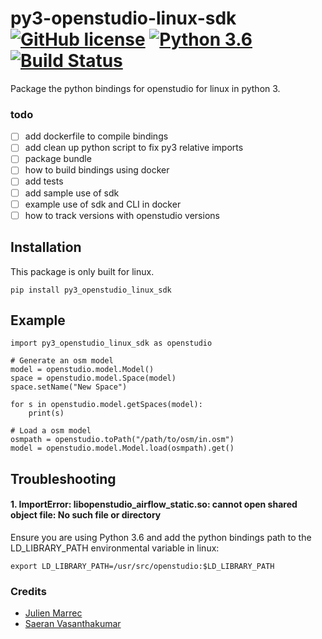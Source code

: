 # py3-openstudio-linux-sdk [![GitHub license](https://img.shields.io/badge/license-MIT-blue.svg)](https://github.com/arif-hanif/py3-openstudio-linux-sdk/blob/master/LICENSE) [![Python 3.6](https://img.shields.io/badge/python-3.6-blue.svg)](https://www.python.org/downloads/release/python-360/) [![Build Status](https://travis-ci.org/arif-hanif/py3-openstudio-linux-sdk.svg?branch=master)](https://travis-ci.org/arif-hanif/py3-openstudio-linux-sdk)
Package the python bindings for openstudio for linux in python 3.

### todo
- [ ] add dockerfile to compile bindings
- [ ] add clean up python script to fix py3 relative imports
- [ ] package bundle
- [ ] how to build bindings using docker
- [ ] add tests
- [ ] add sample use of sdk
- [ ] example use of sdk and CLI in docker
- [ ] how to track versions with openstudio versions

## Installation
This package is only built for linux.
```
pip install py3_openstudio_linux_sdk
```

## Example

```
import py3_openstudio_linux_sdk as openstudio

# Generate an osm model
model = openstudio.model.Model()
space = openstudio.model.Space(model)
space.setName("New Space")

for s in openstudio.model.getSpaces(model):
    print(s)
    
# Load a osm model
osmpath = openstudio.toPath("/path/to/osm/in.osm")
model = openstudio.model.Model.load(osmpath).get()
```

## Troubleshooting
#### 1. ImportError: libopenstudio_airflow_static.so: cannot open shared object file: No such file or directory
Ensure you are using Python 3.6 and add the python bindings path to the LD_LIBRARY_PATH environmental variable in linux: 
```
export LD_LIBRARY_PATH=/usr/src/openstudio:$LD_LIBRARY_PATH
```

### Credits

- [Julien Marrec](https://github.com/jmarrec)
- [Saeran Vasanthakumar](https://github.com/saeranv)
